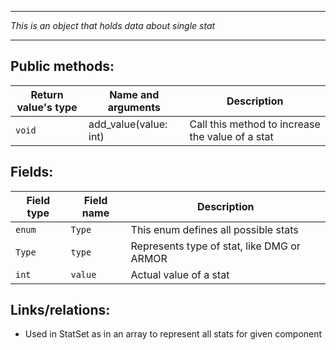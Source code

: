 ___

*This is an object that holds data about single stat*

___
## Public methods:

Return value's type|Name and arguments|Description
-|-|-
`void`|add_value(value: int)|Call this method to increase the value of a stat

## Fields:

Field type|Field name|Description
-|-|-
`enum`|`Type`|This enum defines all possible stats
`Type`|`type`|Represents type of stat, like DMG or ARMOR
`int`|`value`|Actual value of a stat

## Links/relations:

- Used in StatSet as in an array to represent all stats for given component